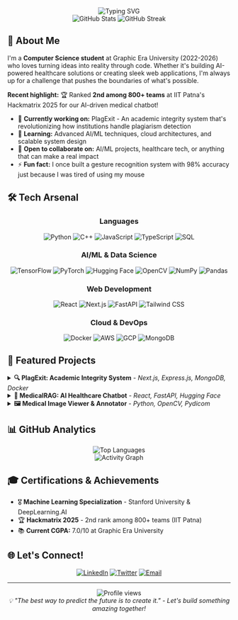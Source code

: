 <div align="center">
  <img src="https://readme-typing-svg.herokuapp.com?font=Fira+Code&size=30&duration=3000&pause=1000&color=00D9FF&center=true&vCenter=true&width=600&lines=Hey+there%2C+I'm+Shubham!+%F0%9F%91%8B;CS+Student+%7C+AI%2FML+Enthusiast;Building+the+future%2C+one+line+at+a+time" alt="Typing SVG" />
</div>

<div align="center">
  <img src="https://github-readme-stats.vercel.app/api?username=5hubham6&show_icons=true&theme=tokyonight&hide_border=true&count_private=true" alt="GitHub Stats" />
  <img src="https://github-readme-streak-stats.herokuapp.com/?user=5hubham6&theme=tokyonight&hide_border=true" alt="GitHub Streak" />
</div>

## 🚀 About Me

I'm a **Computer Science student** at Graphic Era University (2022-2026) who loves turning ideas into reality through code. Whether it's building AI-powered healthcare solutions or creating sleek web applications, I'm always up for a challenge that pushes the boundaries of what's possible.

**Recent highlight:** 🏆 Ranked **2nd among 800+ teams** at IIT Patna's Hackmatrix 2025 for our AI-driven medical chatbot!

- 🔬 **Currently working on:** PlagExit - An academic integrity system that's revolutionizing how institutions handle plagiarism detection
- 🧠 **Learning:** Advanced AI/ML techniques, cloud architectures, and scalable system design
- 🤝 **Open to collaborate on:** AI/ML projects, healthcare tech, or anything that can make a real impact
- ⚡ **Fun fact:** I once built a gesture recognition system with 98% accuracy just because I was tired of using my mouse

## 🛠️ Tech Arsenal

<div align="center">

### Languages
![Python](https://img.shields.io/badge/Python-3776AB?style=for-the-badge&logo=python&logoColor=white)
![C++](https://img.shields.io/badge/C++-00599C?style=for-the-badge&logo=c%2B%2B&logoColor=white)
![JavaScript](https://img.shields.io/badge/JavaScript-F7DF1E?style=for-the-badge&logo=javascript&logoColor=black)
![TypeScript](https://img.shields.io/badge/TypeScript-007ACC?style=for-the-badge&logo=typescript&logoColor=white)
![SQL](https://img.shields.io/badge/SQL-4479A1?style=for-the-badge&logo=mysql&logoColor=white)

### AI/ML & Data Science
![TensorFlow](https://img.shields.io/badge/TensorFlow-FF6F00?style=for-the-badge&logo=tensorflow&logoColor=white)
![PyTorch](https://img.shields.io/badge/PyTorch-EE4C2C?style=for-the-badge&logo=pytorch&logoColor=white)
![Hugging Face](https://img.shields.io/badge/%F0%9F%A4%97%20Hugging%20Face-FFD21E?style=for-the-badge)
![OpenCV](https://img.shields.io/badge/OpenCV-27338e?style=for-the-badge&logo=OpenCV&logoColor=white)
![NumPy](https://img.shields.io/badge/NumPy-013243?style=for-the-badge&logo=numpy&logoColor=white)
![Pandas](https://img.shields.io/badge/Pandas-150458?style=for-the-badge&logo=pandas&logoColor=white)

### Web Development
![React](https://img.shields.io/badge/React-20232A?style=for-the-badge&logo=react&logoColor=61DAFB)
![Next.js](https://img.shields.io/badge/Next.js-000000?style=for-the-badge&logo=nextdotjs&logoColor=white)
![FastAPI](https://img.shields.io/badge/FastAPI-009688?style=for-the-badge&logo=fastapi&logoColor=white)
![Tailwind CSS](https://img.shields.io/badge/Tailwind_CSS-38B2AC?style=for-the-badge&logo=tailwind-css&logoColor=white)

### Cloud & DevOps
![Docker](https://img.shields.io/badge/Docker-2496ED?style=for-the-badge&logo=docker&logoColor=white)
![AWS](https://img.shields.io/badge/AWS-232F3E?style=for-the-badge&logo=amazon-aws&logoColor=white)
![GCP](https://img.shields.io/badge/Google_Cloud-4285F4?style=for-the-badge&logo=google-cloud&logoColor=white)
![MongoDB](https://img.shields.io/badge/MongoDB-4EA94B?style=for-the-badge&logo=mongodb&logoColor=white)

</div>

## 🎯 Featured Projects

<details>
<summary><b>🔍 PlagExit: Academic Integrity System</b> - <i>Next.js, Express.js, MongoDB, Docker</i></summary>

- 🚀 **Impact:** Reduced evaluation time by **60%** through automated grading
- 🎯 **Accuracy:** Achieved **92% paraphrase detection** using LSH-based algorithms
- 📄 **Scale:** Handles **100+ daily submissions** with OCR-PDF ingestion pipeline
- 🎨 **UI:** Built **15+ dashboard components** with Tailwind CSS & Shadcn

</details>

<details>
<summary><b>🏥 MedicalRAG: AI Healthcare Chatbot</b> - <i>React, FastAPI, Hugging Face</i></summary>

- 🏆 **Achievement:** **2nd place** among **800+ teams** at IIT Patna's Hackmatrix 2025
- 🎯 **Precision:** **95% answer accuracy** using Mistral-7B model
- ⚡ **Performance:** **3x faster** document retrieval with FAISS vector search
- 🏗️ **Architecture:** Clean separation with React frontend and FastAPI backend

</details>

<details>
<summary><b>🖼️ Medical Image Viewer & Annotator</b> - <i>Python, OpenCV, Pydicom</i></summary>

- 🏥 **Purpose:** DICOM viewer with integrated ML disease detection
- 🎨 **Innovation:** Custom annotation UI for radiologist workflows
- 📊 **Technology:** Advanced medical imaging format parsing and metadata extraction

</details>

## 📊 GitHub Analytics

<div align="center">
  <img src="https://github-readme-stats.vercel.app/api/top-langs/?username=5hubham6&layout=compact&theme=tokyonight&hide_border=true" alt="Top Languages" />
</div>

<div align="center">
  <img src="https://github-readme-activity-graph.vercel.app/graph?username=5hubham6&theme=tokyo-night&hide_border=true&area=true" alt="Activity Graph" />
</div>

## 🎓 Certifications & Achievements

- 🎖️ **Machine Learning Specialization** - Stanford University & DeepLearning.AI
- 🏆 **Hackmatrix 2025** - 2nd rank among 800+ teams (IIT Patna)
- 📚 **Current CGPA:** 7.0/10 at Graphic Era University

## 🌐 Let's Connect!

<div align="center">

[![LinkedIn](https://img.shields.io/badge/LinkedIn-0077B5?style=for-the-badge&logo=linkedin&logoColor=white)](https://www.linkedin.com/in/shubham-singh-b23430258/)
[![Twitter](https://img.shields.io/badge/Twitter-1DA1F2?style=for-the-badge&logo=twitter&logoColor=white)](https://x.com/5hubham6)
[![Email](https://img.shields.io/badge/Email-D14836?style=for-the-badge&logo=gmail&logoColor=white)](mailto:shubhamsinghmehra0@gmail.com)

</div>

---

<div align="center">
  <img src="https://komarev.com/ghpvc/?username=5hubham6&color=blueviolet&style=for-the-badge" alt="Profile views" />
</div>

<div align="center">
  <i>💡 "The best way to predict the future is to create it." - Let's build something amazing together!</i>
</div>
